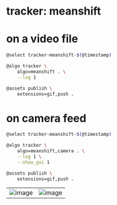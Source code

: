 # tracker: meanshift

# on a video file

```bash
@select tracker-meanshift-$(@timestamp)

@algo tracker \
    algo=meanshift . \
    --log 1

@assets publish \
    extensions=gif,push .
```

# on camera feed

```bash
@select tracker-meanshift-$(@timestamp)

@algo tracker \
    algo=meanshift,camera . \
    --log 1 \
    --show_gui 1

@assets publish \
    extensions=gif,push .
```



| | |
|-|-|
| ![image](https://github.com/kamangir/assets/blob/main/tracker-meanshift-2025-07-16-11-07-28-va2m1b/tracker.gif?raw=true) | ![image](https://github.com/kamangir/assets/blob/main/tracker-meanshift-2025-07-16-11-08-44-jts0ho/tracker.gif?raw=true) |
